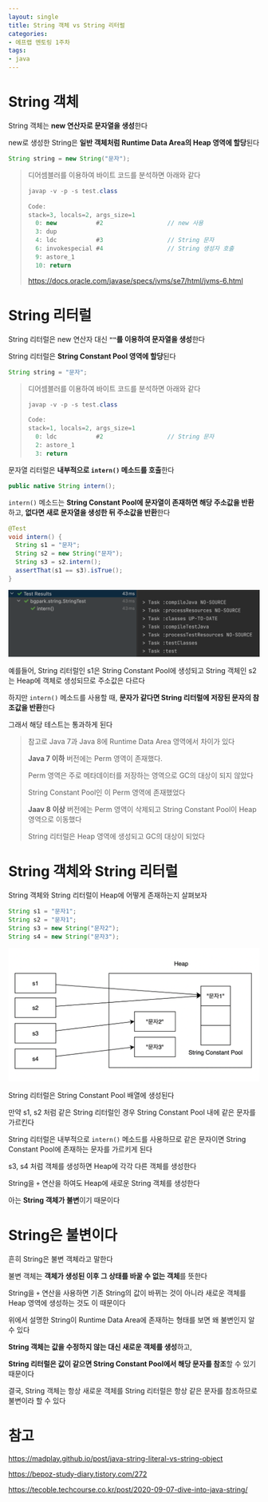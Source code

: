 ```yaml
---
layout: single
title: String 객체 vs String 리터럴
categories:
- 에프랩 멘토링 1주차
tags: 
- java
---
```


# String 객체

String 객체는 **new 연산자로 문자열을 생성**한다

new로 생성한 String은 **일반 객체처럼 Runtime Data Area의 Heap 영역에 할당**된다

```java
String string = new String("문자");
```

> 디어셈블러를 이용하여 바이트 코드를 분석하면 아래와 같다
>
> ```java
> javap -v -p -s test.class
> ```
>
> ```java
> Code:
> stack=3, locals=2, args_size=1
>   0: new           #2                  // new 사용
>   3: dup
>   4: ldc           #3                  // String 문자
>   6: invokespecial #4                  // String 생성자 호출
>   9: astore_1
>   10: return
> ```
>
> https://docs.oracle.com/javase/specs/jvms/se7/html/jvms-6.html

# String 리터럴

String 리터럴은 new 연산자 대신 **`""`를 이용하여 문자열을 생성**한다

String 리터럴은 **String Constant Pool 영역에 할당**된다

```java
String string = "문자";
```

> 디어셈블러를 이용하여 바이트 코드를 분석하면 아래와 같다
>
> ```java
> javap -v -p -s test.class
> ```
>
> ```java
> Code:
> stack=1, locals=2, args_size=1
>   0: ldc           #2                  // String 문자
>   2: astore_1
>   3: return
> ```

문자열 리터럴은 **내부적으로 `intern()` 메소드를 호출**한다

```java
public native String intern();
```

`intern()` 메소드는 **String Constant Pool에 문자열이 존재하면 해당 주소값을 반환**하고, **없다면 새로 문자열을 생성한 뒤 주소값을 반환**한다

```java
@Test
void intern() {
  String s1 = "문자";
  String s2 = new String("문자");
  String s3 = s2.intern();
  assertThat(s1 == s3).isTrue();
}
```

![image-20220417172735208](https://raw.githubusercontent.com/bgpark82/image/master/images/image-20220417172735208.png)

예를들어, String 리터럴인 s1은 String Constant Pool에 생성되고 String 객체인 s2는 Heap에 객체로 생성되므로 주소값은 다르다

하지만 `intern()` 메소드를 사용할 때, **문자가 같다면 String 리터럴에 저장된 문자의 참조값을 반환**한다

그래서 해당 테스트는 통과하게 된다

> 참고로 Java 7과 Java 8에 Runtime Data Area 영역에서 차이가 있다
>
> **Java 7 이하** 버전에는 Perm 영역이 존재했다. 
>
> Perm 영역은 주로 메타데이터를 저장하는 영역으로 GC의 대상이 되지 않았다
>
> String Constant Pool인 이 Perm 영역에 존재했었다
>
> **Jaav 8 이상** 버전에는 Perm 영역이 삭제되고 String Constant Pool이 Heap 영역으로 이동했다
>
> String 리터럴은 Heap 영역에 생성되고 GC의 대상이 되었다

# String 객체와 String 리터럴

String 객체와 String 리터럴이 Heap에 어떻게 존재하는지 살펴보자

```java
String s1 = "문자1";
String s2 = "문자1";
String s3 = new String("문자2");
String s4 = new String("문자3");
```

![image-20220417163821123](https://raw.githubusercontent.com/bgpark82/image/master/images/image-20220417163821123.png)

String 리터럴은 String Constant Pool 배열에 생성된다 

만약 s1, s2 처럼 같은 String 리터럴인 경우 String Constant Pool 내에 같은 문자를 가르킨다

String 리터럴은 내부적으로 `intern()` 메소드를 사용하므로 같은 문자이면 String Constant Pool에 존재하는 문자를 가르키게 된다

s3, s4 처럼 객체를 생성하면 Heap에 각각 다른 객체를 생성한다

String을 `+` 연산을 하여도 Heap에 새로운 String 객체를 생성한다

아는 **String 객체가 불변**이기 때문이다

# String은 불변이다

흔히 String은 불변 객체라고 말한다

불변 객체는 **객체가 생성된 이후 그 상태를 바꿀 수 없는 객체**를 뜻한다

String을 `+` 연산을 사용하면 기존 String의 값이 바뀌는 것이 아니라 새로운 객체를 Heap 영역에 생성하는 것도 이 때문이다



위에서 설명한 String이 Runtime Data Area에 존재하는 형태를 보면 왜 불변인지 알 수 있다

**String 객체는 값을 수정하지 않는 대신 새로운 객체를 생성**하고, 

**String 리터럴은 값이 같으면 String Constant Pool에서 해당 문자를 참조**할 수 있기 때문이다

결국, String 객체는 항상 새로운 객체를 String 리터럴은 항상 같은 문자를 참조하므로 불변이라 할 수 있다

# 참고

https://madplay.github.io/post/java-string-literal-vs-string-object

https://bepoz-study-diary.tistory.com/272

https://tecoble.techcourse.co.kr/post/2020-09-07-dive-into-java-string/

